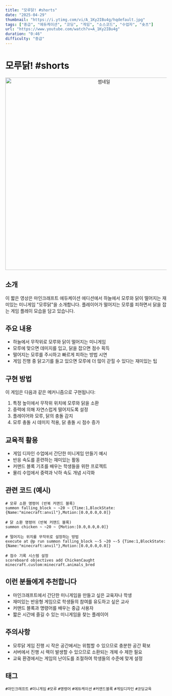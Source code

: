 ```yaml
--- 
title: "모루닭! #shorts"
date: "2025-04-29"
thumbnail: "https://i.ytimg.com/vi/A_1Ky2IBu4g/hqdefault.jpg"
tags: ["중급", "에듀케이션", "코딩", "게임", "소스코드", "수업자", "숏츠"]
url: "https://www.youtube.com/watch?v=A_1Ky2IBu4g"
duration: "0:46"
difficulty: "중급"
--- 
```


# 모루닭! #shorts

<div align="center">
<img src="https://i.ytimg.com/vi/A_1Ky2IBu4g/hqdefault.jpg" alt="썸네일" width="600"/>
</div>

## 소개
이 짧은 영상은 마인크래프트 에듀케이션 에디션에서 하늘에서 모루와 닭이 떨어지는 재미있는 미니게임 "모루닭"을 소개합니다. 플레이어가 떨어지는 모루를 피하면서 닭을 잡는 게임 플레이 모습을 담고 있습니다.

## 주요 내용
- 하늘에서 무작위로 모루와 닭이 떨어지는 미니게임
- 모루에 맞으면 데미지를 입고, 닭을 잡으면 점수 획득
- 떨어지는 모루를 주시하고 빠르게 피하는 방법 시연
- 게임 진행 중 닭고기를 들고 있으면 모루에 더 많이 갇힐 수 있다는 재미있는 팁

## 구현 방법
이 게임은 다음과 같은 메커니즘으로 구현됩니다:
1. 특정 높이에서 무작위 위치에 모루와 닭을 소환
2. 중력에 의해 자연스럽게 떨어지도록 설정
3. 플레이어와 모루, 닭의 충돌 감지
4. 모루 충돌 시 데미지 적용, 닭 충돌 시 점수 증가

## 교육적 활용
- 게임 디자인 수업에서 간단한 미니게임 만들기 예시
- 반응 속도를 훈련하는 재미있는 활동
- 커맨드 블록 기초를 배우는 학생들을 위한 프로젝트
- 물리 수업에서 중력과 낙하 속도 개념 시각화

## 관련 코드 (예시)
```
# 모루 소환 명령어 (반복 커맨드 블록)
summon falling_block ~ ~20 ~ {Time:1,BlockState:{Name:"minecraft:anvil"},Motion:[0.0,0.0,0.0]}

# 닭 소환 명령어 (반복 커맨드 블록)
summon chicken ~ ~20 ~ {Motion:[0.0,0.0,0.0]}

# 떨어지는 위치를 무작위로 설정하는 방법
execute at @p run summon falling_block ~-5 ~20 ~-5 {Time:1,BlockState:{Name:"minecraft:anvil"},Motion:[0.0,0.0,0.0]}

# 점수 기록 시스템 설정
scoreboard objectives add ChickenCaught minecraft.custom:minecraft.animals_bred
```

## 이런 분들에게 추천합니다
- 마인크래프트에서 간단한 미니게임을 만들고 싶은 교육자나 학생
- 재미있는 반응형 게임으로 학생들의 참여를 유도하고 싶은 교사
- 커맨드 블록과 명령어를 배우는 중급 사용자
- 짧은 시간에 즐길 수 있는 미니게임을 찾는 플레이어

## 주의사항
- 모루닭 게임 진행 시 작은 공간에서는 위험할 수 있으므로 충분한 공간 확보
- 서버에서 진행 시 렉이 발생할 수 있으므로 소환되는 개체 수 제한 필요
- 교육 환경에서는 게임의 난이도를 조절하여 학생들의 수준에 맞게 설정

## 태그
`#마인크래프트` `#미니게임` `#모루` `#명령어` `#에듀케이션` `#커맨드블록` `#게임디자인` `#코딩교육`
